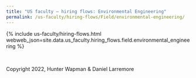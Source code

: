 ```yaml
---
title: "US faculty — hiring flows: Environmental Engineering"
permalink: /us-faculty/hiring-flows/Field/environmental-engineering/
---
```


{% include us-faculty/hiring-flows.html webweb_json=site.data.us_faculty.hiring_flows.field.environmental_engineering %}

<br>

Copyright 2022, Hunter Wapman & Daniel Larremore